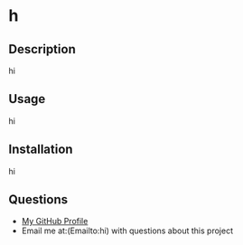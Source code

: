 
  # h
  
  ## Description
  hi
  ## Usage
  hi
  ## Installation
  hi
  ## Questions
  * [My GitHub Profile](https://github.com/hi)
  * Email me at:(Emailto:hi) with questions about this project
